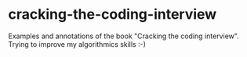 # cracking-the-coding-interview
Examples and annotations of the book "Cracking the coding interview". Trying to improve my algorithmics skills :-)
